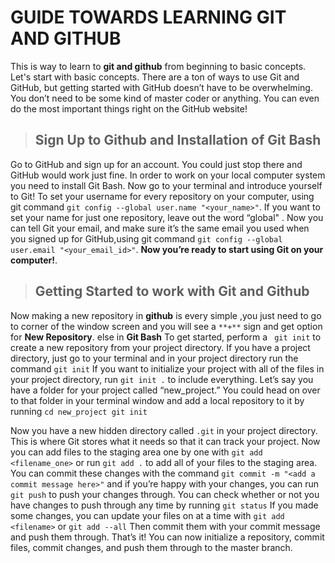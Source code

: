 # GUIDE TOWARDS LEARNING GIT AND GITHUB

This is way to learn to **git and github** from beginning to basic concepts.
Let's start with basic concepts.
There are a ton of ways to use Git and GitHub, but getting started with GitHub doesn’t have to be overwhelming.
You don’t need to be some kind of master coder or anything.
You can even do the most important things right on the GitHub website!

>## Sign Up to **Github** and Installation of **Git Bash**
Go to GitHub and sign up for an account. You could just stop there and GitHub would work just fine.
In order to work on your local computer system you need to install Git Bash.
Now go to your terminal and introduce yourself to Git! 
To set your username for every repository on your computer, using git command ` git config --global user.name "<your_name>" `.
If you want to set your name for just one repository, leave out the word “global" .
Now you can tell Git your email, and make sure it’s the same email you used when you signed up for GitHub,using git command
` git config --global user.email "<your_email_id>" `.
**Now you’re ready to start using Git on your computer!**.
>## Getting Started to work with **Git** and **Github**
Now making a new repository in **github** is every simple ,you just need to go to corner of the window screen and you will see a ` **+** ` sign and get option for **New Repository**.
else in **Git Bash** To get started, perform a ` git init` to create a new repository from your project directory.
If you have a project directory, just go to your terminal and in your project directory run the command
`git init` If you want to initialize your project with all of the files in your project directory, run
`git init .` to include everything.
Let’s say you have a folder for your project called “new_project.” You could head on over to that folder in your terminal window and add a local repository to it by running
``
cd new_project
git init
``

Now you have a new hidden directory called `.git` in your project directory. This is where Git stores what it needs so that it can track your project. Now you can add files to the staging area one by one with
`git add <filename_one>`
or run
`git add .`
to add all of your files to the staging area. You can commit these changes with the command
`git commit -m "<add a commit message here>"`
and if you’re happy with your changes, you can run
`git push`
to push your changes through. You can check whether or not you have changes to push through any time by running
`git status`
If you made some changes, you can update your files on at a time with
`git add <filename>`
or
`git add --all`
Then commit them with your commit message and push them through.
That’s it! You can now initialize a repository, commit files, commit changes, and push them through to the master branch.

